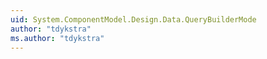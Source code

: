 ```yaml
---
uid: System.ComponentModel.Design.Data.QueryBuilderMode
author: "tdykstra"
ms.author: "tdykstra"
---
```

